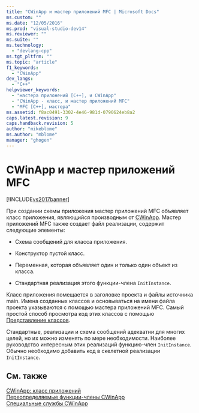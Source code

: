 ```yaml
---
title: "CWinApp и мастер приложений MFC | Microsoft Docs"
ms.custom: ""
ms.date: "12/05/2016"
ms.prod: "visual-studio-dev14"
ms.reviewer: ""
ms.suite: ""
ms.technology: 
  - "devlang-cpp"
ms.tgt_pltfrm: ""
ms.topic: "article"
f1_keywords: 
  - "CWinApp"
dev_langs: 
  - "C++"
helpviewer_keywords: 
  - "мастера приложений [C++], и CWinApp"
  - "CWinApp - класс, и мастер приложений MFC"
  - "MFC [C++], мастера"
ms.assetid: f8ac0491-3302-4e46-981d-0790624eb8a2
caps.latest.revision: 9
caps.handback.revision: 5
author: "mikeblome"
ms.author: "mblome"
manager: "ghogen"
---
```

# CWinApp и мастер приложений MFC
[!INCLUDE[vs2017banner](../assembler/inline/includes/vs2017banner.md)]

При создании схемы приложения мастер приложений MFC объявляет класс приложения, являющийся производным от [CWinApp](../mfc/reference/cwinapp-class.md).  Мастер приложений MFC также создает файл реализации, содержит следующие элементы:  
  
-   Схема сообщений для класса приложения.  
  
-   Конструктор пустой класс.  
  
-   Переменная, которая объявляет один и только один объект из класса.  
  
-   Стандартная реализация этого функции\-члена `InitInstance`.  
  
 Класс приложения помещается в заголовке проекта и файлы источника main.  Имена созданных классов и основываться на имени файла проекта указываются с помощью мастера приложений MFC.  Самый простой способ просмотра код этих классов с помощью [Представление классов](http://msdn.microsoft.com/ru-ru/8d7430a9-3e33-454c-a9e1-a85e3d2db925).  
  
 Стандартные, реализации и схема сообщений адекватни для многих целей, но их можно изменять по мере необходимости.  Наиболее руководство интересным этих реализаций функцию\-член `InitInstance`.  Обычно необходимо добавить код в скелетной реализации `InitInstance`.  
  
## См. также  
 [CWinApp: класс приложений](../Topic/CWinApp:%20The%20Application%20Class.md)   
 [Переопределяемые функции\-члены CWinApp](../mfc/overridable-cwinapp-member-functions.md)   
 [Специальные службы CWinApp](../mfc/special-cwinapp-services.md)